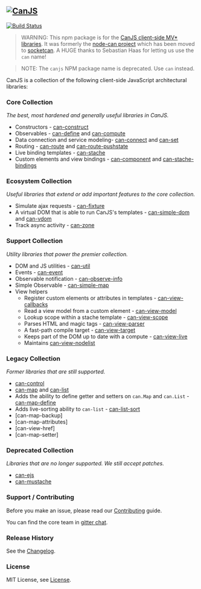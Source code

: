## [![CanJS](http://bitovi.com/img/os-canjs-logo.png)](http://canjs.com/)
 
[![Build Status](https://travis-ci.org/canjs/canjs.png?branch=master)](https://travis-ci.org/canjs/canjs)

> WARNING: This npm package is for the [CanJS client-side MV* libraries](http://canjs.com). It was formerly
the [node-can project](https://github.com/sebi2k1/node-can) which has been moved 
to [socketcan](https://www.npmjs.com/package/socketcan). A HUGE thanks to Sebastian Haas for 
letting us use the `can` name!

> NOTE: The `canjs` NPM package name is deprecated. Use `can` instead.

CanJS is a collection of the following client-side JavaScript architectural libraries:

### Core Collection

_The best, most hardened and generally useful libraries in CanJS._

- Constructors - [can-construct](/canjs/can-construct)
- Observables - [can-define](/canjs/can-define) and [can-compute](/canjs/can-compute)
- Data connection and service modeling- [can-connect](/canjs/can-connect) and [can-set](/canjs/can-set)
- Routing - [can-route](/canjs/can-route) and [can-route-pushstate](/canjs/can-route-pushstate)
- Live binding templates - [can-stache](/canjs/can-stache)
- Custom elements and view bindings - [can-component](/canjs/can-component) and [can-stache-bindings](can-stache-bindings)

### Ecosystem Collection

_Useful libraries that extend or add important features to the core collection._

- Simulate ajax requests - [can-fixture](/canjs/can-fixture)
- A virtual DOM that is able to run CanJS's templates - [can-simple-dom](/canjs/can-simple-dom) and [can-vdom](/canjs/can-vdom)
- Track async activity - [can-zone](/canjs/can-zone)


### Support Collection

_Utility libraries that power the premier collection._

- DOM and JS utilities - [can-util](/canjs/can-util)
- Events - [can-event](/canjs/can-event)
- Observable notification - [can-observe-info](/canjs/can-observe-info)
- Simple Observable - [can-simple-map](/canjs/can-simple-map)
- View helpers
  - Register custom elements or attributes in templates - [can-view-callbacks](/canjs/can-view-callbacks)
  - Read a view model from a custom element - [can-view-model](/canjs/can-view-model)
  - Lookup scope within a stache template - [can-view-scope](/canjs/can-view-scope)
  - Parses HTML and magic tags - [can-view-parser](/canjs/can-view-parser)
  - A fast-path compile target - [can-view-target](/canjs/can-view-target)
  - Keeps part of the DOM up to date with a compute - [can-view-live](/canjs/can-view-live)
  - Maintains [can-view-nodelist](/canjs/can-view-nodelist)

### Legacy Collection

_Former libraries that are still supported._

- [can-control](/canjs/can-control)
- [can-map](/canjs/can-map) and [can-list](/canjs/can-list)
- Adds the ability to define getter and setters on `can.Map` and `can.List` - [can-map-define](/canjs/can-map-define)
- Adds live-sorting ability to `can-list` - [can-list-sort](/canjs/can-list-sort)
- [can-map-backup]
- [can-map-attributes]
- [can-view-href]
- [can-map-setter]

### Deprecated Collection

_Libraries that are no longer supported. We still accept patches._

- [can-ejs](/canjs/can-ejs)
- [can-mustache](/canjs/can-mustache)

### Support / Contributing
Before you make an issue, please read our [Contributing](contributing.md) guide.

You can find the core team in [gitter chat](https://gitter.im/canjs/canjs).

### Release History
See the [Changelog](changelog.md).

### License
MIT License, see [License](license.md).
